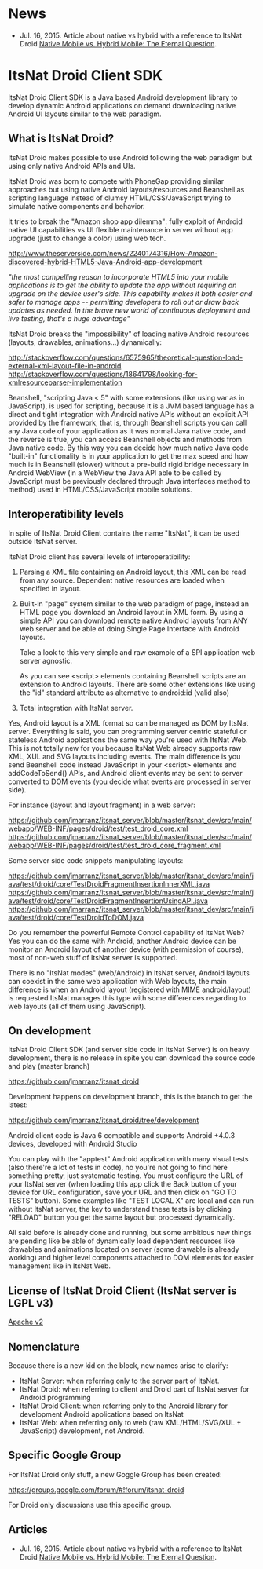 News
======

- Jul. 16, 2015.  Article about native vs hybrid with a reference to ItsNat Droid [Native Mobile vs. Hybrid Mobile: The Eternal Question](https://dzone.com/articles/native-mobile-vs-hybrid-mobile-itsnat-droid).

ItsNat Droid Client SDK
======

ItsNat Droid Client SDK is a Java based Android development library to develop dynamic Android applications on demand downloading native Android UI layouts similar to the web paradigm.

What is ItsNat Droid?
------

ItsNat Droid makes possible to use Android following the web paradigm but using only native Android APIs and UIs.

ItsNat Droid was born to compete with PhoneGap providing similar approaches but using native Android layouts/resources and Beanshell as scripting language instead of clumsy
HTML/CSS/JavaScript trying to simulate native components and behavior.

It tries to break the "Amazon shop app dilemma": fully exploit of Android native UI capabilities vs UI flexible maintenance in server without app upgrade (just to change a color)
using web tech.

http://www.theserverside.com/news/2240174316/How-Amazon-discovered-hybrid-HTML5-Java-Android-app-development

*"the most compelling reason to incorporate HTML5 into your mobile applications is to get the ability to update the app without requiring an upgrade on the device user's side.
This capability makes it both easier and safer to manage apps -- permitting developers to roll out or draw back updates as needed. In the brave new world of continuous deployment
and live testing, that's a huge advantage"*

ItsNat Droid breaks the "impossibility" of loading native Android resources (layouts, drawables, animations...) dynamically:

http://stackoverflow.com/questions/6575965/theoretical-question-load-external-xml-layout-file-in-android
http://stackoverflow.com/questions/18641798/looking-for-xmlresourceparser-implementation


Beanshell, "scripting Java < 5" with some extensions (like using var as in JavaScript),  is used for scripting, because it is a JVM based language has a direct and tight
integration with Android native APIs without an explicit API provided by the framework, that is, through Beanshell scripts you can call any Java code of your application as it
was normal Java native code, and the reverse is true, you can access Beanshell objects and methods from Java native code. By this way you can decide how much native Java code
"built-in" functionality is in your application to get the max speed and how much is in Beanshell (slower) without a pre-build rigid bridge necessary in Android WebView
(in a WebView the Java API able to be called by JavaScript must be previously declared through Java interfaces method to method) used in HTML/CSS/JavaScript mobile solutions.

Interoperatibility levels
------

In spite of ItsNat Droid Client contains the name "ItsNat", it can be used outside ItsNat server.

ItsNat Droid client has several levels of interoperatibility:

1. Parsing a XML file containing an Android layout, this XML can be read from any source. Dependent native resources are loaded when specified in layout.

2. Built-in "page" system similar to the web paradigm of page, instead an HTML page you download an Android layout in XML form. By using a simple API you can download remote native
 Android layouts from ANY web server and be able of doing Single Page Interface with Android layouts.

   Take a look to this very simple and raw example of a SPI application web server agnostic.

   As you can see &lt;script&gt; elements containing Beanshell scripts are an extension to Android layouts. There are some other extensions like using the "id" standard attribute as
alternative to android:id (valid also)

3. Total integration with ItsNat server.

  Yes, Android layout is a XML format so can be managed as DOM by ItsNat server. Everything is said, you can programming server centric stateful or stateless Android applications
  the same way you're used with ItsNat Web. This is not totally new for you because ItsNat Web already supports raw XML, XUL and SVG layouts including events. The main difference
  is you send Beanshell code instead JavaScript in your &lt;script&gt; elements and addCodeToSend() APIs, and Android client events may be sent to server converted to DOM events
  (you decide what events are processed in server side).

  For instance (layout and layout fragment) in a web server:

  https://github.com/jmarranz/itsnat_server/blob/master/itsnat_dev/src/main/webapp/WEB-INF/pages/droid/test/test_droid_core.xml
  https://github.com/jmarranz/itsnat_server/blob/master/itsnat_dev/src/main/webapp/WEB-INF/pages/droid/test/test_droid_core_fragment.xml

  Some server side code snippets manipulating layouts:

  https://github.com/jmarranz/itsnat_server/blob/master/itsnat_dev/src/main/java/test/droid/core/TestDroidFragmentInsertionInnerXML.java
  https://github.com/jmarranz/itsnat_server/blob/master/itsnat_dev/src/main/java/test/droid/core/TestDroidFragmentInsertionUsingAPI.java
  https://github.com/jmarranz/itsnat_server/blob/master/itsnat_dev/src/main/java/test/droid/core/TestDroidToDOM.java

  Do you remember the powerful Remote Control capability of ItsNat Web? Yes you can do the same with Android, another Android device can be monitor an Android layout of another
  device (with permission of course), most of non-web stuff of ItsNat server is supported.

  There is no "ItsNat modes" (web/Android) in ItsNat server, Android layouts can coexist in the same web application with Web layouts, the main difference is when an Android layout
  (registered with MIME android/layout) is requested  ItsNat manages this type with some differences regarding to web layouts (all of them using JavaScript).


On development
------

ItsNat Droid Client SDK (and server side code in ItsNat Server) is on heavy development, there is no release in spite you can download the source code and play (master branch)

https://github.com/jmarranz/itsnat_droid

Development happens on development branch, this is the branch to get the latest:

https://github.com/jmarranz/itsnat_droid/tree/development

Android client code is Java 6 compatible and supports Android +4.0.3 devices, developed with Android Studio

You can play with the "apptest" Android application with many visual tests (also there're a lot of tests in code), no you're not going to find here something pretty, just
systematic testing. You must configure the URL of your ItsNat server (when loading this app click the Back button of your device for URL configuration, save your URL and then
click on "GO TO TESTS" button). Some examples like "TEST LOCAL X" are local and can run without ItsNat server, the key to understand these tests is by clicking "RELOAD" button
you get the same layout but processed dynamically.

All said before is already done and running, but some ambitious new things are pending like be able of dynamically load dependent resources like drawables and animations located
on server (some drawable is already working) and higher level components attached to DOM elements for easier management like in ItsNat Web.

License of ItsNat Droid Client (ItsNat server is LGPL v3)
------

[Apache v2](LICENSE-2.0.txt)

Nomenclature
------

Because there is a new kid on the block, new names arise to clarify:

- ItsNat Server: when referring only to the server part of ItsNat.
- ItsNat Droid: when referring to client and Droid part of ItsNat server for Android programming
- ItsNat Droid Client: when referring only to the Android library for development Android applications based on ItsNat
- ItsNat Web: when referring only to web (raw XML/HTML/SVG/XUL + JavaScript) development, not Android.

Specific Google Group
------

For ItsNat Droid only stuff, a new Goggle Group has been created:

https://groups.google.com/forum/#!forum/itsnat-droid

For Droid only discussions use this specific group.

Articles
------

- Jul. 16, 2015.  Article about native vs hybrid with a reference to ItsNat Droid [Native Mobile vs. Hybrid Mobile: The Eternal Question](https://dzone.com/articles/native-mobile-vs-hybrid-mobile-itsnat-droid).
